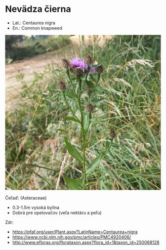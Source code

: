 # Nevädza čierna
- Lat.: Centaurea nigra
- En.: Common knapweed

![Nevädza čierna ](./knapweed.jpg "Nevädza čierna ")

Čeľaď: (Asteraceae)

- 0.3-1.5m vysoká bylina
- Dobrá pre opelovačov (veľa nektáru a peľu)

Zdr:
- https://pfaf.org/user/Plant.aspx?LatinName=Centaurea+nigra
- https://www.ncbi.nlm.nih.gov/pmc/articles/PMC4920406/
- http://www.efloras.org/florataxon.aspx?flora_id=1&taxon_id=250068128
